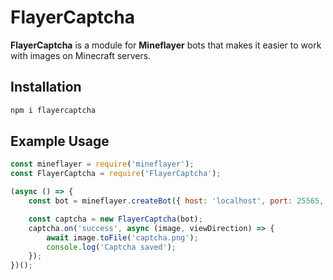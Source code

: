 # FlayerCaptcha

**FlayerCaptcha** is a module for **Mineflayer** bots that makes it easier to work with images on Minecraft servers.

## Installation

```sh
npm i flayercaptcha
```

## Example Usage

```javascript
const mineflayer = require('mineflayer');
const FlayerCaptcha = require('FlayerCaptcha');

(async () => {
    const bot = mineflayer.createBot({ host: 'localhost', port: 25565, username: 'username' });

    const captcha = new FlayerCaptcha(bot);
    captcha.on('success', async (image, viewDirection) => {
        await image.toFile('captcha.png');
        console.log('Captcha saved');
    });
})();

